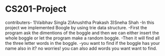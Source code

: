 # CS201-Project
contributers-
1)Vaibhav Singla 
2)Anushtha Prakash 
3)Sneha Shah
-In this project we implemented Boogle by using trie data structure.
-First the program ask the dimentions of the boggle and then we can either insert the whole boggle or let the program make a random boggle.
-Then it will find all the three letter words in the boggle.
-you want to find if the boggle has your name also in it? no worries! you can also add words you want want to find.
